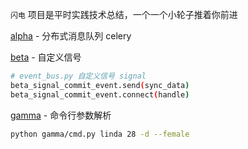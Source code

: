 `闪电` 项目是平时实践技术总结，一个一个小轮子推着你前进
 
[alpha](https://github.com/ni-ning/lightning/tree/master/alpha) - 分布式消息队列 celery

[beta](https://github.com/ni-ning/lightning/tree/master/beta) - 自定义信号
```bash
# event_bus.py 自定义信号 signal
beta_signal_commit_event.send(sync_data)
beta_signal_commit_event.connect(handle)
```

[gamma](https://github.com/ni-ning/lightning/tree/master/gamma) - 命令行参数解析
```sh
python gamma/cmd.py linda 28 -d --female
```

